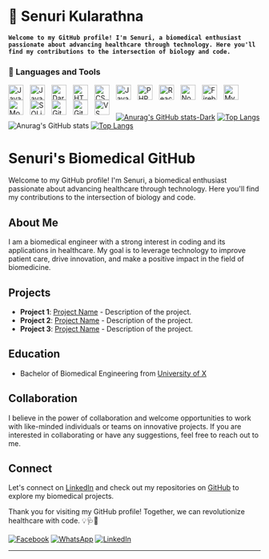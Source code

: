 # 🦠 Senuri Kularathna

**`Welcome to my GitHub profile! I'm Senuri, a biomedical enthusiast passionate about advancing healthcare through technology. Here you'll find my contributions to the intersection of biology and code.  `**



### 🧰 Languages and Tools


<img align="left" alt="Java" width="30px" style="padding-right:10px;" src="https://cdn.jsdelivr.net/gh/devicons/devicon/icons/java/java-original.svg"/>
<img align="left" alt="Java" width="30px" style="padding-right:10px;" src="https://upload.wikimedia.org/wikipedia/commons/thumb/c/c3/Python-logo-notext.svg/800px-Python-logo-notext.svg.png")

<img align="left" alt="Java" width="30px" style="padding-right:10px;" src="https://upload.wikimedia.org/wikipedia/commons/thumb/0/0d/C_Sharp_wordmark.svg/800px-C_Sharp_wordmark.svg.png"/>
     
<img align="left" alt="Dart" width="30px" style="padding-right:10px;" src="https://cdn.jsdelivr.net/gh/devicons/devicon/icons/dart/dart-original-wordmark.svg" />
<img align="left" alt="HTML" width="30px" style="padding-right:10px;" src="https://cdn.jsdelivr.net/gh/devicons/devicon/icons/html5/html5-plain.svg" />
<img align="left" alt="CSS" width="30px" style="padding-right:10px;" src="https://cdn.jsdelivr.net/gh/devicons/devicon/icons/css3/css3-plain.svg" />
<img align="left" alt="JavaScript" width="30px" style="padding-right:10px;" src="https://cdn.jsdelivr.net/gh/devicons/devicon/icons/javascript/javascript-plain.svg" />
<img align="left" alt="PHP" width="30px" style="padding-right:10px;" src="https://cdn.jsdelivr.net/gh/devicons/devicon/icons/php/php-original.svg" />
<img align="left" alt="React" width="30px" style="padding-right:10px;" src="https://upload.wikimedia.org/wikipedia/commons/thumb/c/cf/Angular_full_color_logo.svg/2048px-Angular_full_color_logo.svg.png" />
<img align="left" alt="NodeJS" width="30px" style="padding-right:10px;" src="https://cdn.jsdelivr.net/gh/devicons/devicon/icons/nodejs/nodejs-original.svg" />
<img align="left" alt="Firebase" width="30px" style="padding-right:10px;" src="https://cdn.jsdelivr.net/gh/devicons/devicon/icons/firebase/firebase-plain.svg" />
<img align="left" alt="Mysql" width="30px" style="padding-right:10px;" src="https://cdn.jsdelivr.net/gh/devicons/devicon/icons/mysql/mysql-original.svg" />
<img align="left" alt="Mongo DB" width="30px" style="padding-right:10px;" src="https://cdn.jsdelivr.net/gh/devicons/devicon/icons/mongodb/mongodb-original.svg" />
<img align="left" alt="SQLite" width="30px" style="padding-right:10px;" src="https://cdn.jsdelivr.net/gh/devicons/devicon/icons/sqlite/sqlite-original.svg" />
<img align="left" alt="Git" width="30px" style="padding-right:10px;" src="https://cdn.jsdelivr.net/gh/devicons/devicon/icons/git/git-original.svg" />
<img align="left" alt="GitHub" width="30px" style="padding-right:10px;" src="https://upload.wikimedia.org/wikipedia/commons/thumb/c/c4/Unity_2021.svg/1920px-Unity_2021.svg.png" />
<img align="left" alt="VS Code" width="30px" style="padding-right:10px;" src="https://cdn.jsdelivr.net/gh/devicons/devicon/icons/vscode/vscode-original.svg" />

<br>

#
[![Anurag's GitHub stats-Dark](https://github-readme-stats.vercel.app/api?username=kezara666&show_icons=true&theme=dark#gh-dark-mode-only)](https://github.com/anuraghazra/github-readme-stats#gh-dark-mode-only)
[![Top Langs](https://github-readme-stats.vercel.app/api/top-langs/?username=kezara666&hide=html,kotlin,swift,css,objective-c,batchfile,CMake,shell,c%2B%2B&langs_count=10&layout=compact&theme=dark)](https://github.com/anuraghazra/github-readme-stats)               ![Anurag's GitHub stats](https://github-readme-stats.vercel.app/api?username=kezara666&show_icons=true&theme=radical&hide=commits,prs,contribs) [![Top Langs](https://github-readme-stats.vercel.app/api/top-langs/?username=kezara666&hide=c,html,kotlin,swift,css,objective-c,batchfile,CMake,shell,c%2B%2B&langs_count=10&hide_progress=true&theme=dark)](https://github.com/anuraghazra/github-readme-stats)


# Senuri's Biomedical GitHub

Welcome to my GitHub profile! I'm Senuri, a biomedical enthusiast passionate about advancing healthcare through technology. Here you'll find my contributions to the intersection of biology and code.

## About Me

I am a biomedical engineer with a strong interest in coding and its applications in healthcare. My goal is to leverage technology to improve patient care, drive innovation, and make a positive impact in the field of biomedicine.

## Projects

- **Project 1**: [Project Name](link-to-project-repo) - Description of the project.
- **Project 2**: [Project Name](link-to-project-repo) - Description of the project.
- **Project 3**: [Project Name](link-to-project-repo) - Description of the project.

## Education

- Bachelor of Biomedical Engineering from [University of X](https://www.example.com)

## Collaboration

I believe in the power of collaboration and welcome opportunities to work with like-minded individuals or teams on innovative projects. If you are interested in collaborating or have any suggestions, feel free to reach out to me.

## Connect

Let's connect on [LinkedIn](https://www.linkedin.com/in/senuri) and check out my repositories on [GitHub](https://github.com/senuri) to explore my biomedical projects.

Thank you for visiting my GitHub profile! Together, we can revolutionize healthcare with code. 💡🩺🚀



<a href='https://web.facebook.com/kehsra/'>![Facebook](https://img.shields.io/badge/Facebook-%231877F2.svg?style=for-the-badge&logo=Facebook&logoColor=white)</a>
<a href='+94768000534'>![WhatsApp](https://img.shields.io/badge/WhatsApp-25D366?style=for-the-badge&logo=whatsapp&logoColor=white)</a>
<a href='https://www.linkedin.com/in/kesara-lakshan/'>![LinkedIn](https://img.shields.io/badge/linkedin-%230077B5.svg?style=for-the-badge&logo=linkedin&logoColor=white)</a>

---


